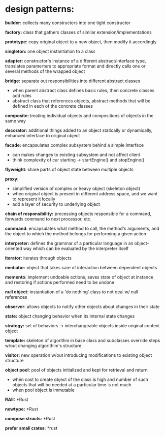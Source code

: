 # design patterns:

**builder:** collects many constructors into one tight constructor

**factory:** class that gathers classes of similar extension/implementations

**prototype:** copy original object to a new object, then modify it accordingly

**singleton:** one object instantiation to a class

**adapter:** constructor's instance of a different abstract/interface type, translates paramerters to appropriate format and directly calls one or several methods of the wrapped object

**bridge:** separate out responsibilities into different abstract classes
- when parent abstract class defines basic rules, then concrete classes add
rules
- abstract class that references objects, abstract methods that will be defined
in each of the concrete classes

**composite:** treating individual objects and compositions of objects in the same way

**decorator:** additional things added to an object statically or dynamically, enhanced interface to original object

**facade:** encapsulates complex subsystem behind a simple interface
- can makes changes to existing subsystem and not affect client
- think complexity of car starting -> startEngine() and stopEngine()

**flyweight:** share parts of object state between multiple objects

**proxy:** 
- simplified version of complex or heavy object (skeleton object)
- when original object is present in different address space, and we want
to represent it locally
- add a layer of security to underlying object

**chain of responsibility:** processing objects responsible for a command,
forwards command to next processor, etc.

**command:** encapsulates what method to call, the method's arguments, 
and the object to which the method belongs for performing a given action

**interpreter:** defines the grammar of a particular language in an 
object-oriented way which can be evaluated by the interpreter itself

**iterator:** iterates through objects

**mediator:** object that takes care of interaction between dependent objects

**memento:** implement undoable actions, saves state of object at instance and restoring if actions performed need to be undone

**null object:** instantiation of a 'do nothing' class to not deal w/ null references

**observer:** allows objects to notify other objects about changes in their state

**state:** object changing behavior when its internal state changes

**strategy:** set of behaviors -> interchangeable objects inside original context object

**template:** skeleton of algorithm in base class and subclasses override steps w/out changing algorithim's structure

**visitor:** new operation w/out introducing modifications to existing object structure

**object pool:** pool of objects initialized and kept for retrieval and return
- when cost to create object of the class is high
and number of such objects that will be needed at a particular time is not much
- when pool object is immutable

**RAII:** *Rust 

**newtype:** *Rust  

**compose structs:** *Rust

**prefer small crates:** *rust
